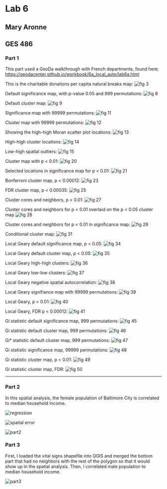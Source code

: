 # Lab 6
## Mary Aronne
## GES 486


### Part 1
This part used a GeoDa walkthrough with French departments, found here: https://geodacenter.github.io/workbook/6a_local_auto/lab6a.html

This is the charitable donations per capita natural breaks map:
![fig 3](https://github.com/maryaro/lab_6/blob/master/fig_3.JPG "fig 3")

Default significance map, with p-value 0.05 and 999 permutations:
![fig 8](https://github.com/maryaro/lab_6/blob/master/fig_8.JPG "fig 8")

Default cluster map:
![fig 9](https://github.com/maryaro/lab_6/blob/master/fig_9.JPG "fig 9")

Significance map with 99999 permutations:
![fig 11](https://github.com/maryaro/lab_6/blob/master/fig_11.JPG "fig 11")

Cluster map with 99999 permutations:
![fig 12](https://github.com/maryaro/lab_6/blob/master/fig_12.JPG "fig 12")

Showing the high-high Moran scatter plot locations:
![fig 13](https://github.com/maryaro/lab_6/blob/master/fig_13.JPG "fig 13")

High-high cluster locations:
![fig 14](https://github.com/maryaro/lab_6/blob/master/fig_14.JPG "fig 14")

Low-high spatial outliers:
![fig 15](https://github.com/maryaro/lab_6/blob/master/fig_15.JPG "fig 15")

Cluster map with p < 0.01:
![fig 20](https://github.com/maryaro/lab_6/blob/master/fig_20.JPG "fig 20")

Selected locations in significance map for p < 0.01:
![fig 21](https://github.com/maryaro/lab_6/blob/master/fig_21.JPG "fig 21")

Bonferroni cluster map, p < 0.00012:
![fig 23](https://github.com/maryaro/lab_6/blob/master/fig_23.JPG "fig 23")

FDR cluster map, p < 0.00035:
![fig 25](https://github.com/maryaro/lab_6/blob/master/fig_25.JPG "fig 25")

Cluster cores and neighbors, p < 0.01:
![fig 27](https://github.com/maryaro/lab_6/blob/master/fig_27.JPG "fig 27")

Cluster cores and neighbors for p < 0.01 overlaid on the p < 0.05 cluster map
![fig 28](https://github.com/maryaro/lab_6/blob/master/fig_28.JPG "fig 28")

Cluster cores and neighbors for p < 0.01 in significance map:
![fig 29](https://github.com/maryaro/lab_6/blob/master/fig_29.JPG "fig 29")

Conditional cluster map:
![fig 31](https://github.com/maryaro/lab_6/blob/master/fig_31.JPG "fig 31")

Local Geary default significance map, p < 0.05:
![fig 34](https://github.com/maryaro/lab_6/blob/master/fig_34.JPG "fig 34")

Local Geary default cluster map, p < 0.05:
![fig 35](https://github.com/maryaro/lab_6/blob/master/fig_35.JPG "fig 35")

Local Geary high-high clusters:
![fig 36](https://github.com/maryaro/lab_6/blob/master/fig_36.JPG "fig 36")

Local Geary low-low clusters:
![fig 37](https://github.com/maryaro/lab_6/blob/master/fig_37.JPG "fig 37")

Local Geary negative spatial autocorrelation:
![fig 38](https://github.com/maryaro/lab_6/blob/master/fig_38.JPG "fig 38")

Local Geary signifiance map with 99999 permutations:
![fig 39](https://github.com/maryaro/lab_6/blob/master/fig_39.JPG "fig 39")

Local Geary, p < 0.01:
![fig 40](https://github.com/maryaro/lab_6/blob/master/fig_40.JPG "fig 40")

Local Geary, FDR p < 0.00012:
![fig 41](https://github.com/maryaro/lab_6/blob/master/fig_41.JPG "fig 41")

Gi statistic default significance map, 999 permutations:
![fig 45](https://github.com/maryaro/lab_6/blob/master/fig_45.JPG "fig 45")

Gi statistic default cluster map, 999 permutations:
![fig 46](https://github.com/maryaro/lab_6/blob/master/fig_46.JPG "fig 46")

Gi* statistic default cluster map, 999 permutations:
![fig 47](https://github.com/maryaro/lab_6/blob/master/fig_47.JPG "fig 47")

Gi statistic significance map, 99999 permutations:
![fig 48](https://github.com/maryaro/lab_6/blob/master/fig_48.JPG "fig 48")

Gi statistic cluster map, p < 0.01:
![fig 49](https://github.com/maryaro/lab_6/blob/master/fig_49.JPG "fig 49")

Gi statistic cluster map, FDR:
![fig 50](https://github.com/maryaro/lab_6/blob/master/fig_50.JPG "fig 50")

-----

### Part 2

In this spatial analysis, the female population of Baltimore City is correlated to median household income.

![regression](https://github.com/maryaro/lab_6/blob/master/part2_regression.PNG "regression")

![spatial error](https://github.com/maryaro/lab_6/blob/master/part2_spatial_error.PNG "spatial error")

![part2](https://github.com/maryaro/lab_6/blob/master/part2.PNG "part 2")

### Part 3

First, I loaded the vital signs shapefile into QGIS and merged the bottom part that had no neighbors with the rest of the polygon so that it would show up in the spatial analysis. Then, I correlated male population to median household income.

![part3](https://github.com/maryaro/lab_6/blob/master/part3.PNG "part 3")
